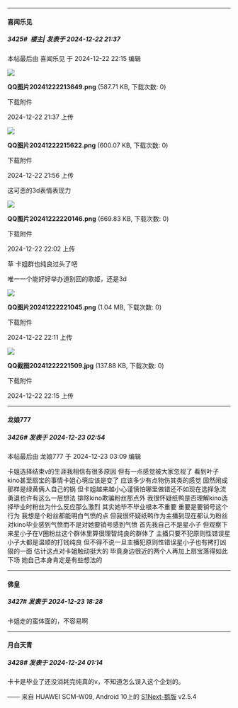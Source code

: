 ﻿
*****

####  喜闻乐见  
##### 3425#         楼主| 发表于 2024-12-22 21:37

 本帖最后由 喜闻乐见 于 2024-12-22 22:15 编辑 

<img src="https://img.saraba1st.com/forum/202412/22/213704sncicvhezafvuoux.png" referrerpolicy="no-referrer">

<strong>QQ图片20241222213649.png</strong> (587.71 KB, 下载次数: 0)

下载附件

2024-12-22 21:37 上传

<img src="https://img.saraba1st.com/forum/202412/22/215638cq51173qzponn1x2.png" referrerpolicy="no-referrer">

<strong>QQ图片20241222215622.png</strong> (600.07 KB, 下载次数: 0)

下载附件

2024-12-22 21:56 上传

这可恶的3d表情表现力

<img src="https://img.saraba1st.com/forum/202412/22/220232sbwcjjepjwff6bwr.png" referrerpolicy="no-referrer">

<strong>QQ图片20241222220146.png</strong> (669.83 KB, 下载次数: 0)

下载附件

2024-12-22 22:02 上传

草 卡姐群也纯良过头了吧

唯一一个能好好举办道别回的歌姬，还是3d

<img src="https://img.saraba1st.com/forum/202412/22/221150o9t0ude70ju88uc8.png" referrerpolicy="no-referrer">

<strong>QQ图片20241222221045.png</strong> (1.04 MB, 下载次数: 0)

下载附件

2024-12-22 22:11 上传

<img src="https://img.saraba1st.com/forum/202412/22/221542o6lem6ilhw5jzhaz.jpg" referrerpolicy="no-referrer">

<strong>QQ截图20241222221509.jpg</strong> (137.88 KB, 下载次数: 0)

下载附件

2024-12-22 22:15 上传

*****

####  龙娘777  
##### 3426#       发表于 2024-12-23 02:54

 本帖最后由 龙娘777 于 2024-12-23 03:09 编辑 

卡姐选择结束v的生涯我相信有很多原因 但有一点感觉被大家忽视了 看到叶子kino甚至扇宝的事情卡姐心境应该是变了 应该多少有点物伤其类的感觉 固然闹成那样是绿黄俩人自己的锅 但卡姐越来越小心谨慎怕哪里做错还不如现在选择急流勇退也许有这么一层想法 排除kino欺骗粉丝那点外 我很怀疑纸鸭是否理解kino选择毕业时粉丝为什么反应那么激烈 其实她毕不毕业根本不重要 重要是要销号这个行为 我想是个粉丝都能明白气愤的点 但我很怀疑纸鸭作为主播到现在都认为粉丝对kino毕业感到气愤而不是对她要销号感到气愤 首先我自己不是星小子 但观察下来星小子在V圈粉丝这个群体里算很理智纯良的群体了 主播只要不犯原则性错误星小子大都是温顺的打钱纯良 但不得不说一旦主播犯原则性错误星小子也有拷打凶狠的一面 估计这点对卡姐触动挺大的 毕竟身边很近的两个人再加上扇宝落得如此下场 她自己本身肯定是有些想法的

*****

####  佛皇  
##### 3427#       发表于 2024-12-23 18:28

卡姐走的蛮体面的，不容易啊

*****

####  月白天青  
##### 3428#       发表于 2024-12-24 01:14

卡卡是毕业了还没消耗完纯真的v，不知道怎么误入这个企划的。

—— 来自 HUAWEI SCM-W09, Android 10上的 [S1Next-鹅版](https://github.com/ykrank/S1-Next/releases) v2.5.4

